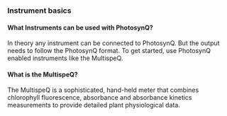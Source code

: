 ### Instrument basics

#### What Instruments can be used with PhotosynQ?

In theory any instrument can be connected to PhotosynQ. But the output needs to follow the PhotosynQ format. To get started, use PhotosynQ enabled instruments like the MultispeQ.

#### What is the MultispeQ?
The MultispeQ is a sophisticated, hand-held meter that combines chlorophyll fluorescence, absorbance and absorbance kinetics measurements to provide detailed plant physiological data.
